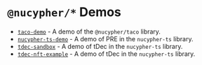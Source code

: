 # `@nucypher/*` Demos

- [`taco-demo`](./taco-demo) - A demo of the `@nucypher/taco` library.
- [`nucypher-ts-demo`](https://github.com/nucypher/nucypher-ts-demo) - A demo of PRE in the `nucypher-ts` library.
- [`tdec-sandbox`](https://github.com/nucypher/tdec-sandbox) - A demo of tDec in the `nucypher-ts` library.
- [`tdec-nft-example`](https://github.com/nucypher/tdec-nft-example) - A demo of tDec in the `nucypher-ts` library.
